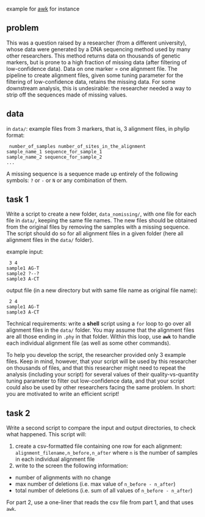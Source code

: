 example for [awk](http://cecileane.github.io/computingtools/pages/notes1013.html)
for instance

## problem

This was a question raised by a researcher (from a different university),
whose data were generated by a DNA sequencing method used by many other researchers.
This method returns data on thousands of genetic markers,
but is prone to a high fraction of missing data (after filtering
of low-confidence data). Data on one marker = one alignment file.
The pipeline to create alignment files, given some tuning parameter
for the filtering of low-confidence data, retains the missing data.
For some downstream analysis, this is undesirable: the researcher
needed a way to strip off the sequences made of missing values.

## data

in `data/`: example files from 3 markers, that is, 3 alignment files,
in phylip format:

     number_of_samples number_of_sites_in_the_alignment
    sample_name_1 sequence_for_sample_1
    sample_name_2 sequence_for_sample_2
    ...

A missing sequence is a sequence made up entirely of the following symbols:
`?` or `-` or `N` or any combination of them.


## task 1

Write a script to create a new folder, `data_nomissing/`, with
one file for each file in `data/`, keeping the same file names.
The new files should be obtained from the original files by removing
the samples with a missing sequence.
The script should do so for all alignment files in a given folder
(here all alignment files in the `data/` folder).

example input:

     3 4
    sample1 AG-T
    sample2 ?--?
    sample3 A-CT

output file (in a new directory but with same file name as original file name):

     2 4
    sample1 AG-T
    sample3 A-CT

Technical requirements: write a **shell** script using a `for` loop
to go over all alignment files in the `data/` folder. You may assume that
the alignment files are all those ending in `.phy` in that folder.
Within this loop, use **`awk`** to handle each individual alignment file
(as well as some other commands).

To help you develop the script, the researcher provided only 3 example files.
Keep in mind, however, that your script will be used by this researcher on
thousands of files, and that this researcher might need to repeat the
analysis (including your script) for several values of their quality-vs-quantity
tuning parameter to filter out low-confidence data,
and that your script could also be used by other
researchers facing the same problem.
In short: you are motivated to write an efficient script!

## task 2

Write a second script to compare the input and output directories,
to check what happened. This script will:
1. create a csv-formatted file containing one row for
  each alignment: `alignment_filename,n_before,n_after` where
  `n` is the number of samples in each individual alignment file
2. write to the screen the following information:
  * number of alignments with no change
  * max number of deletions (i.e. max value of `n_before - n_after`)
  * total number of deletions (i.e. sum of all values of `n_before - n_after`)

For part 2, use a one-liner that reads the csv file from part 1, and that uses `awk`.
